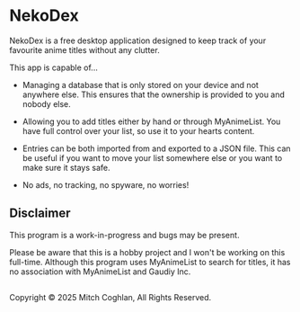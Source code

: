 # NekoDex

NekoDex is a free desktop application designed to keep track of your favourite anime titles without any clutter.

This app is capable of...

- Managing a database that is only stored on your device and not anywhere else. This ensures that the ownership is provided to you and nobody else.

- Allowing you to add titles either by hand or through MyAnimeList. You have full control over your list, so use it to your hearts content.

- Entries can be both imported from and exported to a JSON file. This can be useful if you want to move your list somewhere else or you want to make sure it stays safe.

- No ads, no tracking, no spyware, no worries!


## Disclaimer

This program is a work-in-progress and bugs may be present.

Please be aware that this is a hobby project and I won't be working on this full-time. Although this program uses MyAnimeList to search for titles, it has no association with MyAnimeList and Gaudiy Inc.

##

Copyright &copy; 2025 Mitch Coghlan, All Rights Reserved.
